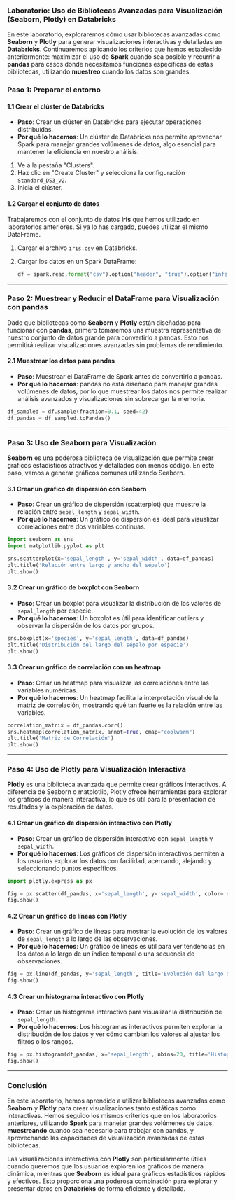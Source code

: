 ### Laboratorio: Uso de Bibliotecas Avanzadas para Visualización (Seaborn, Plotly) en Databricks

En este laboratorio, exploraremos cómo usar bibliotecas avanzadas como **Seaborn** y **Plotly** para generar visualizaciones interactivas y detalladas en **Databricks**. Continuaremos aplicando los criterios que hemos establecido anteriormente: maximizar el uso de **Spark** cuando sea posible y recurrir a **pandas** para casos donde necesitamos funciones específicas de estas bibliotecas, utilizando **muestreo** cuando los datos son grandes.

### Paso 1: **Preparar el entorno**

#### 1.1 Crear el clúster de Databricks

- **Paso**: Crear un clúster en Databricks para ejecutar operaciones distribuidas.
- **Por qué lo hacemos**: Un clúster de Databricks nos permite aprovechar Spark para manejar grandes volúmenes de datos, algo esencial para mantener la eficiencia en nuestro análisis.

1. Ve a la pestaña "Clusters".
2. Haz clic en "Create Cluster" y selecciona la configuración `Standard_DS3_v2`.
3. Inicia el clúster.

#### 1.2 Cargar el conjunto de datos

Trabajaremos con el conjunto de datos **Iris** que hemos utilizado en laboratorios anteriores. Si ya lo has cargado, puedes utilizar el mismo DataFrame.

1. Cargar el archivo `iris.csv` en Databricks.
2. Cargar los datos en un Spark DataFrame:

   ```python
   df = spark.read.format("csv").option("header", "true").option("inferSchema", "true").load("/FileStore/tables/iris.csv")
   ```

---

### Paso 2: **Muestrear y Reducir el DataFrame para Visualización con pandas**

Dado que bibliotecas como **Seaborn** y **Plotly** están diseñadas para funcionar con **pandas**, primero tomaremos una muestra representativa de nuestro conjunto de datos grande para convertirlo a pandas. Esto nos permitirá realizar visualizaciones avanzadas sin problemas de rendimiento.

#### 2.1 Muestrear los datos para pandas

- **Paso**: Muestrear el DataFrame de Spark antes de convertirlo a pandas.
- **Por qué lo hacemos**: pandas no está diseñado para manejar grandes volúmenes de datos, por lo que muestrear los datos nos permite realizar análisis avanzados y visualizaciones sin sobrecargar la memoria.

```python
df_sampled = df.sample(fraction=0.1, seed=42)
df_pandas = df_sampled.toPandas()
```

---

### Paso 3: **Uso de Seaborn para Visualización**

**Seaborn** es una poderosa biblioteca de visualización que permite crear gráficos estadísticos atractivos y detallados con menos código. En este paso, vamos a generar gráficos comunes utilizando Seaborn.

#### 3.1 Crear un gráfico de dispersión con Seaborn

- **Paso**: Crear un gráfico de dispersión (scatterplot) que muestre la relación entre `sepal_length` y `sepal_width`.
- **Por qué lo hacemos**: Un gráfico de dispersión es ideal para visualizar correlaciones entre dos variables continuas.

```python
import seaborn as sns
import matplotlib.pyplot as plt

sns.scatterplot(x='sepal_length', y='sepal_width', data=df_pandas)
plt.title('Relación entre largo y ancho del sépalo')
plt.show()
```

#### 3.2 Crear un gráfico de boxplot con Seaborn

- **Paso**: Crear un boxplot para visualizar la distribución de los valores de `sepal_length` por especie.
- **Por qué lo hacemos**: Un boxplot es útil para identificar outliers y observar la dispersión de los datos por grupos.

```python
sns.boxplot(x='species', y='sepal_length', data=df_pandas)
plt.title('Distribución del largo del sépalo por especie')
plt.show()
```

#### 3.3 Crear un gráfico de correlación con un heatmap

- **Paso**: Crear un heatmap para visualizar las correlaciones entre las variables numéricas.
- **Por qué lo hacemos**: Un heatmap facilita la interpretación visual de la matriz de correlación, mostrando qué tan fuerte es la relación entre las variables.

```python
correlation_matrix = df_pandas.corr()
sns.heatmap(correlation_matrix, annot=True, cmap="coolwarm")
plt.title('Matriz de Correlación')
plt.show()
```

---

### Paso 4: **Uso de Plotly para Visualización Interactiva**

**Plotly** es una biblioteca avanzada que permite crear gráficos interactivos. A diferencia de Seaborn o matplotlib, Plotly ofrece herramientas para explorar los gráficos de manera interactiva, lo que es útil para la presentación de resultados y la exploración de datos.

#### 4.1 Crear un gráfico de dispersión interactivo con Plotly

- **Paso**: Crear un gráfico de dispersión interactivo con `sepal_length` y `sepal_width`.
- **Por qué lo hacemos**: Los gráficos de dispersión interactivos permiten a los usuarios explorar los datos con facilidad, acercando, alejando y seleccionando puntos específicos.

```python
import plotly.express as px

fig = px.scatter(df_pandas, x='sepal_length', y='sepal_width', color='species', title='Scatter plot interactivo - Largo y Ancho del Sépalo')
fig.show()
```

#### 4.2 Crear un gráfico de líneas con Plotly

- **Paso**: Crear un gráfico de líneas para mostrar la evolución de los valores de `sepal_length` a lo largo de las observaciones.
- **Por qué lo hacemos**: Un gráfico de líneas es útil para ver tendencias en los datos a lo largo de un índice temporal o una secuencia de observaciones.

```python
fig = px.line(df_pandas, y='sepal_length', title='Evolución del largo del sépalo en las observaciones')
fig.show()
```

#### 4.3 Crear un histograma interactivo con Plotly

- **Paso**: Crear un histograma interactivo para visualizar la distribución de `sepal_length`.
- **Por qué lo hacemos**: Los histogramas interactivos permiten explorar la distribución de los datos y ver cómo cambian los valores al ajustar los filtros o los rangos.

```python
fig = px.histogram(df_pandas, x='sepal_length', nbins=20, title='Histograma interactivo - Largo del Sépalo')
fig.show()
```

---

### Conclusión

En este laboratorio, hemos aprendido a utilizar bibliotecas avanzadas como **Seaborn** y **Plotly** para crear visualizaciones tanto estáticas como interactivas. Hemos seguido los mismos criterios que en los laboratorios anteriores, utilizando **Spark** para manejar grandes volúmenes de datos, **muestreando** cuando sea necesario para trabajar con pandas, y aprovechando las capacidades de visualización avanzadas de estas bibliotecas.

Las visualizaciones interactivas con **Plotly** son particularmente útiles cuando queremos que los usuarios exploren los gráficos de manera dinámica, mientras que **Seaborn** es ideal para gráficos estadísticos rápidos y efectivos. Esto proporciona una poderosa combinación para explorar y presentar datos en **Databricks** de forma eficiente y detallada.